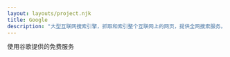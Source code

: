 ```yaml
---
layout: layouts/project.njk
title: Google
description: "大型互联网搜索引擎，抓取和索引整个互联网上的网页，提供全网搜索服务。"
---
```

<script async src="https://cse.google.com/cse.js?cx=651950e4eea6042f7">
</script>
<div class="gcse-search"></div>

使用谷歌提供的免费服务
